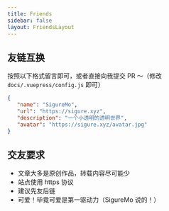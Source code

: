 ```yaml
---
title: Friends
sidebar: false
layout: FriendsLayout
---
```


## 友链互换

按照以下格式留言即可，或者直接向我提交 PR ～（修改 `docs/.vuepress/config.js` 即可）

```json
{
   "name": "SigureMo",
   "url": "https://sigure.xyz",
   "description": "一个小透明的透明世界",
   "avatar": "https://sigure.xyz/avatar.jpg"
}
```

## 交友要求

-  文章大多是原创作品，转载内容尽可能少
-  站点使用 https 协议
-  建议先友后链
-  可爱！毕竟可爱是第一驱动力（SigureMo 说的！）
